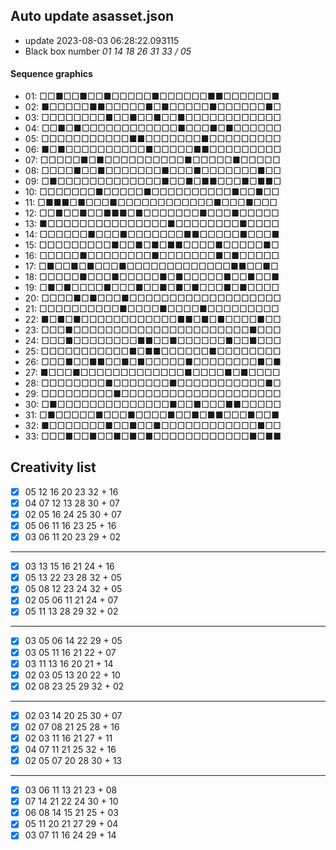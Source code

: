 ## Auto update asasset.json

* update 2023-08-03 06:28:22.093115
* Black box number _01 14 18 26 31 33 / 05_
#### Sequence graphics

* 01: □□■□□■□□■□□□□□■□□□□□□■■□□□□□□■
* 02: ■□□□□□■■□□□□□■□■□□□□□■□□□□□□■□
* 03: □□□□□□□□■□□■□□■□□■□□□□□□□□□□□□
* 04: □□■□■□□□□□□□□□□□□■□□□■□■□□□□□□
* 05: □□□□□□□□□□□■■□□□□□□□■□□□□□□□□□
* 06: ■□■□□□□□□□□□□■□□□□□■■□□□□□□□□□
* 07: □□□□□■□■□□□□□□□□□□■□□□□□■□□□□□
* 08: □□□□■□□■□□□□□□□■□□□■□□□□□□□■□□
* 09: □■□□□□□□□□□□□□□■□□■□■■□□□■□■■□
* 10: □□□□□□□■□□□□□■□□□□□□□□□□■□□■□□
* 11: □■■■□■□□□■□□□□□□□□□□□□■□□□■□□□
* 12: □□■□□■□□■■■□■□□□□□□□■□□□■□□□□□
* 13: ■□□□□□□□□□□□□□□□■□□□□□□□□■□□□□
* 14: □□□□□□■□□□■□□□□□□□■■□□□□□■□□□■
* 15: □□□□□□□□□■□□■□■□■■□□□□■□□□□□■□
* 16: □□□□□■□□□□□□□□■□□□□□□□■□■□□□□□
* 17: □■□□■□■□□□■□□□□□□□□□□□□□■■□□■□
* 18: □□□□□■□□□■□□□□□■□■□□□□□■□□■□□■
* 19: □■□■□□□□■□□□■□□■□■□■□□□■□■□□□□
* 20: □□□□■□■□□□■□□□□□□□□□□□□□□□□□□□
* 21: □□□□□□□□□□■□□□□■□□□□■□□□□□□□□□
* 22: ■□■□■□□□□□□□□□□□□■■□■□■□□□□■□□
* 23: □□□■□□□□□□□□□□□□□□□□□□□□□□■□□□
* 24: □□□■□□□□□□□□■■□□■□□□□□□■□□■□□□
* 25: □□□□□□□□□□□■□■■□□□□□□■□□□□□□□□
* 26: □□□■□□■■□□■□■□□□□□■□□□□□□□□■□■
* 27: ■□□□■□□□□□□□□□□□□□■□□□□■□■□□□□
* 28: □□□□□□□□■□□□□□□□■□□□□□□□□□□□■□
* 29: □□□□□□□□□■□□□□□□□□□□□□□□□□□□□□
* 30: □■□□□□□□□□□□□□□□■□□■□□□■■□□□□□
* 31: □■□□□□□■□□□■□□□□■□□■□■■□□□■□□■
* 32: ■□□□□□□□■□□■□□■□□□□□□□□□□□□■□□
* 33: □□□■□□■□□■□■□■□□□□□□□□□□□□■□■■
## Creativity list

- [x] 05 12 16 20 23 32 + 16
- [x] 04 07 12 13 28 30 + 07
- [x] 02 05 16 24 25 30 + 07
- [x] 05 06 11 16 23 25 + 16
- [x] 03 06 11 20 23 29 + 02
***
- [x] 03 13 15 16 21 24 + 16
- [x] 05 13 22 23 28 32 + 05
- [x] 05 08 12 23 24 32 + 05
- [x] 02 05 06 11 21 24 + 07
- [x] 05 11 13 28 29 32 + 02
***
- [x] 03 05 06 14 22 29 + 05
- [x] 03 05 11 16 21 22 + 07
- [x] 03 11 13 16 20 21 + 14
- [x] 02 03 05 13 20 22 + 10
- [x] 02 08 23 25 29 32 + 02
***
- [x] 02 03 14 20 25 30 + 07
- [x] 02 07 08 21 25 28 + 16
- [x] 02 03 11 16 21 27 + 11
- [x] 04 07 11 21 25 32 + 16
- [x] 02 05 07 20 28 30 + 13
***
- [x] 03 06 11 13 21 23 + 08
- [x] 07 14 21 22 24 30 + 10
- [x] 06 08 14 15 21 25 + 03
- [x] 05 11 20 21 27 29 + 04
- [x] 03 07 11 16 24 29 + 14
